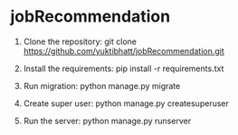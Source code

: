 # jobRecommendation
1. Clone the repository: 
   git clone https://github.com/yuktibhatt/jobRecommendation.git
    
2. Install the requirements: 
   pip install -r requirements.txt
   
3. Run migration: 
   python manage.py migrate
   
4. Create super user:
    python manage.py createsuperuser 
  
5. Run the server: 
   python manage.py runserver
